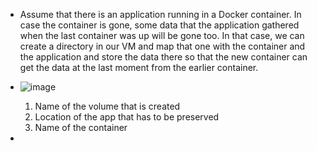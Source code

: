 - Assume that there is an application running in a Docker container. In case the container is gone, some data that the application gathered when the last container was up will be gone too. In that case, we can create a directory in our VM and map that one with the container and the application and store the data there so that the new container can get the data at the last moment from the earlier container.

- ![image](https://github.com/iemad/Learning-DevOps-2023/assets/17620076/0d58cc16-e8af-49a9-af34-ffbca9f7ba6d)
  1) Name of the volume that is created
  2) Location of the app that has to be preserved
  3) Name of the container
 
- 

